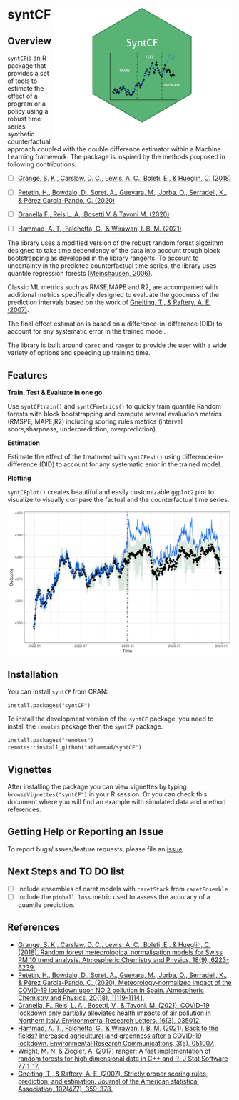 

# syntCF  <img src="logoSCF.png" width="400"  align="right"/>

<!--
### Version `r read.dcf("DESCRIPTION", "Version")`

[![img](https://img.shields.io/badge/Lifecycle-Stable-97ca00)](https://github.com/bcgov/repomountie/blob/8b2ebdc9756819625a56f7a426c29f99b777ab1d/doc/state-badges.md)
[![License](https://img.shields.io/badge/License-GPL%303.0-blue.svg)](https://opensource.org/licenses/GPL-3.0)
[![R build status](https://github.com/bcgov/bcmaps/workflows/R-CMD-check/badge.svg)](https://github.com/bcgov/bcmaps/actions)
[![CRAN\_Status\_Badge](https://www.r-pkg.org/badges/version/bcmaps)](https://cran.r-project.org/package=bcmaps) [![CRAN Downloads](https://cranlogs.r-pkg.org/badges/bcmaps?color=brightgreen)](https://CRAN.R-project.org/package=bcmaps) 
<!-- badges: end -->



## Overview

`syntCF`is an [R](https://www.r-project.org) package that provides a set of tools to estimate the effect of a program or a policy using a robust time series synthetic counterfactual approach coupled with the double difference estimator within a Machine Learning framework. The package is inspired by the methods proposed in following contributions:

- [ ] [Grange, S. K., Carslaw, D. C., Lewis, A. C., Boleti, E., & Hueglin, C. (2018)](https://acp.copernicus.org/articles/18/6223/2018/)
- [ ] [Petetin, H., Bowdalo, D., Soret, A., Guevara, M., Jorba, O., Serradell, K., & Pérez García-Pando, C. (2020)](https://acp.copernicus.org/articles/20/11119/2020/#abstract)
- [ ] [Granella F., Reis L. A., Bosetti V. & Tavoni M. (2020)](https://iopscience.iop.org/article/10.1088/1748-9326/abd3d2)
- [ ] [Hammad, A. T., Falchetta, G., & Wirawan, I. B. M. (2021)](https://iopscience.iop.org/article/10.1088/2515-7620/abffa4)


The library uses a modified version of the robust random forest algorithm designed to take time dependency of the data into account trough block bootstrapping as developed in the library [rangerts](https://github.com/hyanworkspace/rangerts). To account to uncertainty in the predicted counterfactual time series, the library uses quantile regression forests [(Meinshausen, 2006)](https://www.jmlr.org/papers/volume7/meinshausen06a/meinshausen06a.pdf).

Classic ML metrics such as RMSE,MAPE and R2, are accompanied with additional metrics specifically designed to evaluate the goodness of the prediction intervals based on the work of [Gneiting, T., & Raftery, A. E. (2007)](https://viterbi-web.usc.edu/~shaddin/cs699fa17/docs/GR07.pdf).

The final effect estimation is based on a difference-in-difference (DID) to account for any systematic error in the trained model.

The library is built around `caret` and `ranger` to provide the user with a wide variety of options and speeding up training time. 

## Features
**Train, Test & Evaluate in one go**

Use `syntCFtrain()` and `syntCFmetrics()` to quickly train quantile Random forests with block bootstrapping and compute several evaluation metrics (RMSPE, MAPE,R2) including scoring rules metrics (interval score,sharpness, underprediction, overprediction).

**Estimation**

Estimate the effect of the treatment with `syntCFest()` using difference-in-difference (DID) to account for any systematic error in the trained model.

**Plotting**

`syntCFplot()` creates beautiful and easily customizable `ggplot2` plot to visualize to visually compare the factual and the counterfactual time series.

<img src="finalPlot.png" width="600"  align="center"/>


## Installation

You can install `syntCF` from CRAN:
```{r, echo=TRUE, eval=FALSE}
install.packages("syntCF")
```

To install the development version of the `syntCF` package, you need to install the `remotes` package then the `syntCF` package.

```{r, echo=TRUE, eval=FALSE}
install.packages("remotes")
remotes::install_github("athammad/syntCF")
```

## Vignettes

After installing the package you can view vignettes by typing `browseVignettes("syntCF")` in your R session. Or you can check this document where you will find an example with simulated data and method references.


## Getting Help or Reporting an Issue

To report bugs/issues/feature requests, please file an [issue](https://github.com/athammad/syntCF/issues/).


## Next Steps and TO DO list
- [ ] Include ensembles of caret models with `caretStack` from `caretEnsemble`
- [ ] Include the `pinball loss` metric used to assess the accuracy of a quantile prediction.

## References

- [Grange, S. K., Carslaw, D. C., Lewis, A. C., Boleti, E., & Hueglin, C. (2018). Random forest meteorological normalisation models for Swiss PM 10 trend analysis. Atmospheric Chemistry and Physics, 18(9), 6223-6239.](https://acp.copernicus.org/articles/18/6223/2018/)
- [Petetin, H., Bowdalo, D., Soret, A., Guevara, M., Jorba, O., Serradell, K., & Pérez García-Pando, C. (2020). Meteorology-normalized impact of the COVID-19 lockdown upon NO 2 pollution in Spain. Atmospheric Chemistry and Physics, 20(18), 11119-11141.](https://acp.copernicus.org/articles/20/11119/2020/#abstract)
- [Granella, F., Reis, L. A., Bosetti, V., & Tavoni, M. (2021). COVID-19 lockdown only partially alleviates health impacts of air pollution in Northern Italy. Environmental Research Letters, 16(3), 035012.](https://iopscience.iop.org/article/10.1088/1748-9326/abd3d2)
- [Hammad, A. T., Falchetta, G., & Wirawan, I. B. M. (2021). Back to the fields? Increased agricultural land greenness after a COVID-19 lockdown. Environmental Research Communications, 3(5), 051007.](https://iopscience.iop.org/article/10.1088/2515-7620/abffa4)
- [Wright, M. N. & Ziegler, A. (2017) ranger: A fast implementation of random forests for high dimensional data in C++ and R. J Stat Software 77:1-17.](https://doi.org/10.18637/jss.v077.i01)
- [Gneiting, T., & Raftery, A. E. (2007). Strictly proper scoring rules, prediction, and estimation. Journal of the American statistical Association, 102(477), 359-378.](https://viterbi-web.usc.edu/~shaddin/cs699fa17/docs/GR07.pdf)


